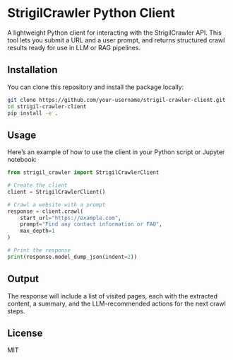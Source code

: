 # StrigilCrawler Python Client

A lightweight Python client for interacting with the StrigilCrawler API. This tool lets you submit a URL and a user prompt, and returns structured crawl results ready for use in LLM or RAG pipelines.

## Installation

You can clone this repository and install the package locally:

```bash
git clone https://github.com/your-username/strigil-crawler-client.git
cd strigil-crawler-client
pip install -e .
```

## Usage

Here’s an example of how to use the client in your Python script or Jupyter notebook:

```python
from strigil_crawler import StrigilCrawlerClient

# Create the client
client = StrigilCrawlerClient()

# Crawl a website with a prompt
response = client.crawl(
    start_url="https://example.com",
    prompt="Find any contact information or FAQ",
    max_depth=1
)

# Print the response
print(response.model_dump_json(indent=2))
```

## Output

The response will include a list of visited pages, each with the extracted content, a summary, and the LLM-recommended actions for the next crawl steps.

## License

MIT